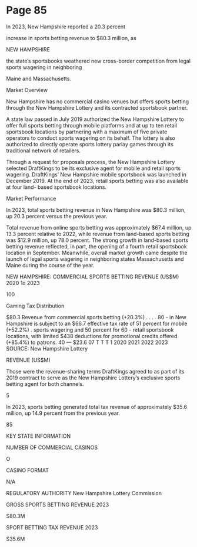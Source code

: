 # Page 85

In 2023, New Hampshire reported a 20.3 percent

increase in sports betting revenue to $80.3 million, as

NEW HAMPSHIRE

the state’s sportsbooks weathered new cross-border
competition from legal sports wagering in neighboring

Maine and Massachusetts.

Market Overview

New Hampshire has no commercial casino venues but offers sports betting
through the New Hampshire Lottery and its contracted sportsbook partner.

A state law passed in July 2019 authorized the New Hampshire Lottery to offer
full sports betting through mobile platforms and at up to ten retail sportsbook
locations by partnering with a maximum of five private operators to conduct
sports wagering on its behalf. The lottery is also authorized to directly operate
sports lottery parlay games through its traditional network of retailers.

Through a request for proposals process, the New Hampshire Lottery selected
DraftKings to be its exclusive agent for mobile and retail sports wagering.
DraftKings’ New Hampshire mobile sportsbook was launched in December
2019. At the end of 2023, retail sports betting was also available at four land-
based sportsbook locations.

Market Performance

In 2023, total sports betting revenue in New Hampshire was $80.3 million, up
20.3 percent versus the previous year.

Total revenue from online sports betting was approximately $67.4 million, up
13.3 percent relative to 2022, while revenue from land-based sports betting
was $12.9 million, up 78.0 percent. The strong growth in land-based sports
betting revenue reflected, in part, the opening of a fourth retail sportsbook
location in September. Meanwhile, overall market growth came despite the
launch of legal sports wagering in
neighboring states Massachusetts and
Maine during the course of the year.

NEW HAMPSHIRE: COMMERCIAL
SPORTS BETTING REVENUE (US$M)
2020 1o 2023

100

Gaming Tax Distribution

$80.3 Revenue from commercial sports betting
(+20.3%) . . . .
80 - in New Hampshire is subject to an
$66.7 effective tax rate of 51 percent for mobile
(+52.2%) .
sports wagering and 50 percent for
60 - retail sportsbook locations, with limited
$438 deductions for promotional credits offered
(+85.4%) to patrons.
40 —
$23.6
07 T T T 1
2020 2021 2022 2023
SOURCE: New Hampshire Lottery

REVENUE (US$M)

Those were the revenue-sharing terms
DraftKings agreed to as part of its 2019
contract to serve as the New Hampshire
Lottery’s exclusive sports betting agent for
both channels.

5

In 2023, sports betting generated total tax
revenue of approximately $35.6 million,
up 14.9 percent from the previous year.

85

KEY STATE INFORMATION

NUMBER OF COMMERCIAL CASINOS

O

CASINO FORMAT

N/A

REGULATORY AUTHORITY
New Hampshire
Lottery Commission

GROSS SPORTS BETTING REVENUE 2023

S80.3M

SPORT BETTING TAX REVENUE 2023

S35.6M
